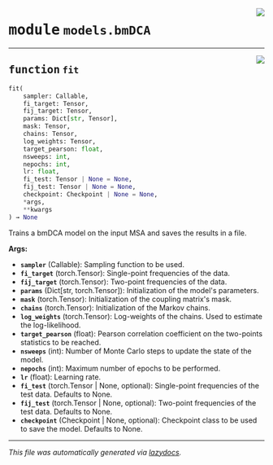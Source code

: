 <!-- markdownlint-disable -->

<a href="https://github.com/spqb/adabmDCApy/blob/main/adabmDCA/models/bmDCA.py#L0"><img align="right" style="float:right;" src="https://img.shields.io/badge/-source-cccccc?style=flat-square"></a>

# <kbd>module</kbd> `models.bmDCA`





---

<a href="https://github.com/spqb/adabmDCApy/blob/main/adabmDCA/models/bmDCA.py#L9"><img align="right" style="float:right;" src="https://img.shields.io/badge/-source-cccccc?style=flat-square"></a>

## <kbd>function</kbd> `fit`

```python
fit(
    sampler: Callable,
    fi_target: Tensor,
    fij_target: Tensor,
    params: Dict[str, Tensor],
    mask: Tensor,
    chains: Tensor,
    log_weights: Tensor,
    target_pearson: float,
    nsweeps: int,
    nepochs: int,
    lr: float,
    fi_test: Tensor | None = None,
    fij_test: Tensor | None = None,
    checkpoint: Checkpoint | None = None,
    *args,
    **kwargs
) → None
```

Trains a bmDCA model on the input MSA and saves the results in a file. 



**Args:**
 
 - <b>`sampler`</b> (Callable):  Sampling function to be used. 
 - <b>`fi_target`</b> (torch.Tensor):  Single-point frequencies of the data. 
 - <b>`fij_target`</b> (torch.Tensor):  Two-point frequencies of the data. 
 - <b>`params`</b> (Dict[str, torch.Tensor]):  Initialization of the model's parameters. 
 - <b>`mask`</b> (torch.Tensor):  Initialization of the coupling matrix's mask. 
 - <b>`chains`</b> (torch.Tensor):  Initialization of the Markov chains. 
 - <b>`log_weights`</b> (torch.Tensor):  Log-weights of the chains. Used to estimate the log-likelihood. 
 - <b>`target_pearson`</b> (float):  Pearson correlation coefficient on the two-points statistics to be reached. 
 - <b>`nsweeps`</b> (int):  Number of Monte Carlo steps to update the state of the model. 
 - <b>`nepochs`</b> (int):  Maximum number of epochs to be performed. 
 - <b>`lr`</b> (float):  Learning rate. 
 - <b>`fi_test`</b> (torch.Tensor | None, optional):  Single-point frequencies of the test data. Defaults to None. 
 - <b>`fij_test`</b> (torch.Tensor | None, optional):  Two-point frequencies of the test data. Defaults to None. 
 - <b>`checkpoint`</b> (Checkpoint | None, optional):  Checkpoint class to be used to save the model. Defaults to None. 




---

_This file was automatically generated via [lazydocs](https://github.com/ml-tooling/lazydocs)._
